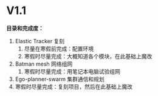 # V1.1

**目录和完成度：**
1. Elastic Tracker 复刻
	1. 尽量在寒假前完成：配置环境
	2. 寒假时尽量完成：大概知道各个模块，在此基础上魔改
2. Batman mesh 网络组网
	1. 寒假时尽量完成：用笔记本电脑试验组网
3. Ego-planner-swarm 集群通信和规划
  1. 寒假时尽量完成：复刻项目，然后在此基础上魔改

